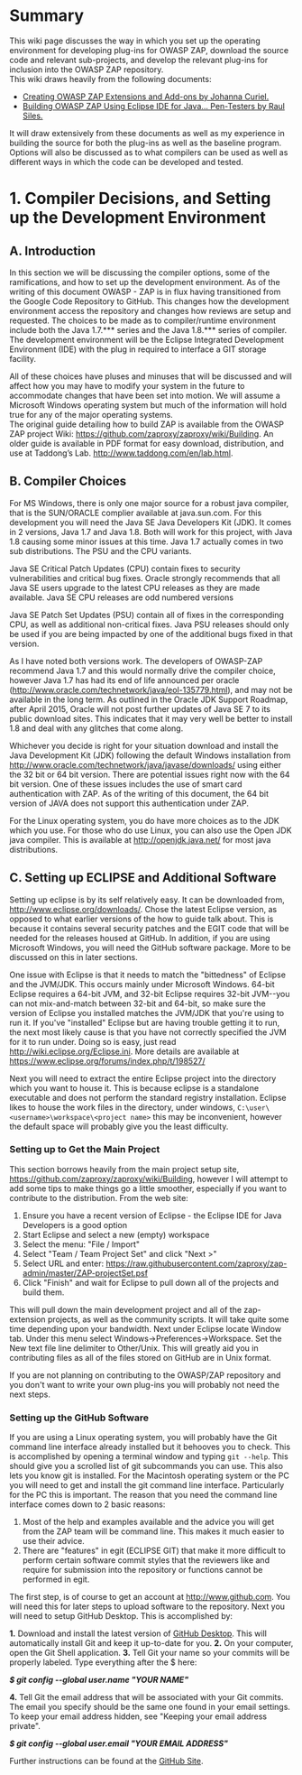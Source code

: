 # Summary ##
This wiki page discusses the way in which you set up the operating environment for developing plug-ins for OWASP ZAP, download the source code and relevant sub-projects, and develop the relevant plug-ins for inclusion into the OWASP ZAP  repository.  
This wiki draws heavily from the following documents:
* 	[Creating OWASP ZAP Extensions and Add-ons by Johanna Curiel.](https://www.owasp.org/images/3/37/GuidelineZAPExtensionsAddOns1.0.pdf)
* 	[Building OWASP ZAP Using Eclipse IDE for Java… Pen-Testers by Raul Siles.](http://www.taddong.com/docs/Building_ZAP_with_Eclipse_v3.0.pdf)

It will draw extensively from these documents as well as my experience in building the source for both the plug-ins as well as the baseline program.  Options will also be discussed as to what compilers can be used as well as different ways in which the code can be developed and tested.

# 1.	Compiler Decisions, and Setting up the Development Environment ###
## A.	Introduction
In this section we will be discussing the compiler options, some of the ramifications, and how to set up the development environment.  As of the writing of this document OWASP - ZAP is in flux having transitioned from the Google Code Repository to GitHub.  This changes how the development environment access the repository and changes how reviews are setup and requested.  The choices to be made as to compiler/runtime environment include both the Java 1.7.*** series and the Java 1.8.*** series of compiler.  The development environment will be the Eclipse Integrated Development Environment (IDE) with the plug in required to interface  a GIT storage facility.

All of these choices have pluses and minuses that will be discussed and will affect how you may have to modify your system in the future to accommodate changes that have been set into motion.  We will assume a Microsoft Windows operating system but much of the information will hold true for any of the major operating systems.  
The original guide detailing how to build ZAP is available from the OWASP ZAP project Wiki: https://github.com/zaproxy/zaproxy/wiki/Building. An older guide is available in PDF format for easy download, distribution, and use at Taddong’s Lab. http://www.taddong.com/en/lab.html.

## B.	Compiler Choices
For MS Windows, there is only one major source for a robust java compiler, that is the SUN/ORACLE complier available at java.sun.com.  For this development you will need the Java SE Java Developers Kit (JDK).  It comes in 2 versions, Java 1.7 and Java 1.8.  Both will work for this project, with Java 1.8 causing some minor issues at this time.  Java 1.7 actually comes in two sub distributions.  The PSU and the CPU variants.

Java SE Critical Patch Updates (CPU) contain fixes to security vulnerabilities and critical bug fixes. Oracle strongly recommends that all Java SE users upgrade to the latest CPU releases as they are made available. Java SE CPU releases are odd numbered versions 

Java SE Patch Set Updates (PSU) contain all of fixes in the corresponding CPU, as well as additional non-critical fixes. Java PSU releases should only be used if you are being impacted by one of the additional bugs fixed in that version.

As I have noted both versions work.  The developers of OWASP-ZAP recommend Java 1.7 and this would normally drive the compiler choice, however Java 1.7 has had its end of life announced per oracle (http://www.oracle.com/technetwork/java/eol-135779.html), and may not be available in the long term.  As outlined in the Oracle JDK Support Roadmap, after April 2015, Oracle will not post further updates of Java SE 7 to its public download sites.  This indicates that it may very well be better to install 1.8 and deal with any glitches that come along.

Whichever you decide is right for your situation download and install the Java Development Kit (JDK) following the default Windows installation from http://www.oracle.com/technetwork/java/javase/downloads/ using either the 32 bit or 64 bit version.  There are potential issues right now with the 64 bit version.  One of these issues includes the use of smart card authentication with ZAP.  As of the writing of this document, the 64 bit version of JAVA does not support this authentication under ZAP.

For the Linux operating system, you do have more choices as to the JDK which you use.  For those who do use Linux, you can also use the Open JDK java compiler.  This is available at http://openjdk.java.net/ for most java distributions.  

## C.	Setting up ECLIPSE and Additional Software ###
Setting up eclipse is by its self  relatively easy.  It can be downloaded from, http://www.eclipse.org/downloads/.  Chose the latest Eclipse version, as opposed to what earlier versions of the how to guide talk about.  This is because it contains several security patches and the EGIT code that will be needed for the releases housed at GitHub.  In addition, if you are using Microsoft Windows, you will need the GitHub software package.  More to be discussed on this in later sections.

One issue with Eclipse is that it needs to match the "bittedness" of Eclipse and the JVM/JDK.  This occurs mainly under Microsoft Windows.  64-bit Eclipse requires a 64-bit JVM, and 32-bit Eclipse requires 32-bit JVM--you can not mix-and-match between 32-bit and 64-bit, so make sure the version of Eclipse you installed matches the JVM/JDK that you're using to run it.  If you've "installed" Eclipse but are having trouble getting it to run, the next most likely cause is that you have not correctly specified the JVM for it to run under. Doing so is easy, just read http://wiki.eclipse.org/Eclipse.ini.  More details are available at https://www.eclipse.org/forums/index.php/t/198527/


Next you will need to extract the entire Eclipse project into the directory which you want to house it.  This is because eclipse is a standalone executable and does not perform the standard registry installation.  Eclipse likes to house the work files in the directory, under windows, `C:\user\<username>\workspace\<project name>`  this may be inconvenient, however the default space will probably give you the least difficulty.

### Setting up to Get the Main Project ####
This section borrows heavily from the main project setup site, https://github.com/zaproxy/zaproxy/wiki/Building, however I will attempt to add some tips to make things go a little smoother, especially if you want to contribute to the distribution.  From the web site:

1. Ensure you have a recent version of Eclipse - the Eclipse IDE for Java Developers is a good option
2. Start Eclipse and select a new (empty) workspace
3. Select the menu: "File / Import"
4. Select "Team / Team Project Set" and click "Next >"
5. Select URL and enter: https://raw.githubusercontent.com/zaproxy/zap-admin/master/ZAP-projectSet.psf 
6. Click "Finish" and wait for Eclipse to pull down all of the projects and build them.

This will pull down the main development project and all of the zap-extension projects, as well as the community scripts.  It will take quite some time depending upon your bandwidth. Next under Eclipse locate Window tab.  Under this menu select Windows->Preferences->Workspace.  Set the New text file line delimiter to Other/Unix.  This will greatly aid you in contributing files as all of the files stored on GitHub are in Unix format.

If you are not planning on contributing to the OWASP/ZAP repository and you don't want to write your own plug-ins you will probably not need the next steps. 

### Setting up the GitHub Software ####
If you are using a Linux operating system, you will probably have the Git command line interface already installed but it behooves you to check.  This is accomplished by opening a terminal window and typing `git --help`.  This should give you a scrolled list of git subcommands you can use.  This also lets you know git is installed.  For the Macintosh operating system or the PC you will need to get and install the git command line interface.  Particularly for the PC this is important.  The reason that you need the command line interface comes down to 2 basic reasons:

1.  Most of the help and examples available and the advice you will get from the ZAP team will be command line.  This makes it much easier to use their advice.
2.  There are "features" in egit (ECLIPSE GIT) that make it more difficult to perform certain software commit styles that the reviewers like and require for submission into the repository or functions cannot be performed in egit.

The first step, is of course to get an account at http://www.github.com.  You will need this for later steps to upload software to the repository.  Next you will need to setup GitHub Desktop.  This is accomplished by:

**1.**  Download and install the latest version of [GitHub Desktop](https://desktop.github.com/). This will automatically install Git and keep it up-to-date for you.
**2.**  On your computer, open the Git Shell application.
**3.** Tell Git your name so your commits will be properly labeled. Type everything after the $ here:

**_$ git config --global user.name "YOUR NAME"_**

**4.**  Tell Git the email address that will be associated with your Git commits. The email you specify should be the same one found in your email settings. To keep your email address hidden, see "Keeping your email address private".

**_$ git config --global user.email "YOUR EMAIL ADDRESS"_**

Further instructions can be found at the [GitHub Site](https://help.github.com/articles/set-up-git/).
